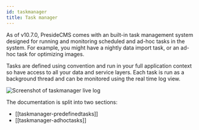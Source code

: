 ```yaml
---
id: taskmanager
title: Task manager
---
```


As of v10.7.0, PresideCMS comes with an built-in task management system designed for running and monitoring scheduled and ad-hoc tasks in the system. For example, you might have a nightly data import task, or an ad-hoc task for optimizing images.

Tasks are defined using convention and run in your full application context so have access to all your data and service layers. Each task is run as a background thread and can be monitored using the real time log view.

![Screenshot of taskmanager live log](images/screenshots/taskmanagerlogs.png)

The documentation is split into two sections:

* [[taskmanager-predefinedtasks]]
* [[taskmanager-adhoctasks]]